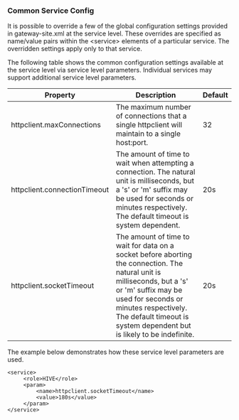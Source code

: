 <!--
   Licensed to the Apache Software Foundation (ASF) under one or more
   contributor license agreements.  See the NOTICE file distributed with
   this work for additional information regarding copyright ownership.
   The ASF licenses this file to You under the Apache License, Version 2.0
   (the "License"); you may not use this file except in compliance with
   the License.  You may obtain a copy of the License at

       https://www.apache.org/licenses/LICENSE-2.0

   Unless required by applicable law or agreed to in writing, software
   distributed under the License is distributed on an "AS IS" BASIS,
   WITHOUT WARRANTIES OR CONDITIONS OF ANY KIND, either express or implied.
   See the License for the specific language governing permissions and
   limitations under the License.
-->
<!---
   Licensed to the Apache Software Foundation (ASF) under one or more
   contributor license agreements.  See the NOTICE file distributed with
   this work for additional information regarding copyright ownership.
   The ASF licenses this file to You under the Apache License, Version 2.0
   (the "License"); you may not use this file except in compliance with
   the License.  You may obtain a copy of the License at

       https://www.apache.org/licenses/LICENSE-2.0

   Unless required by applicable law or agreed to in writing, software
   distributed under the License is distributed on an "AS IS" BASIS,
   WITHOUT WARRANTIES OR CONDITIONS OF ANY KIND, either express or implied.
   See the License for the specific language governing permissions and
   limitations under the License.
--->

### Common Service Config ###

It is possible to override a few of the global configuration settings provided in gateway-site.xml at the service level.
These overrides are specified as name/value pairs within the \<service> elements of a particular service.
The overridden settings apply only to that service.

The following table shows the common configuration settings available at the service level via service level parameters.
Individual services may support additional service level parameters.

Property | Description | Default
---------|-------------|---------
httpclient.maxConnections    | The maximum number of connections that a single httpclient will maintain to a single host:port. | 32
httpclient.connectionTimeout | The amount of time to wait when attempting a connection. The natural unit is milliseconds, but a 's' or 'm' suffix may be used for seconds or minutes respectively. The default timeout is system dependent. | 20s
httpclient.socketTimeout     | The amount of time to wait for data on a socket before aborting the connection. The natural unit is milliseconds, but a 's' or 'm' suffix may be used for seconds or minutes respectively. The default timeout is system dependent but is likely to be indefinite. | 20s

The example below demonstrates how these service level parameters are used.

    <service>
         <role>HIVE</role>
         <param>
             <name>httpclient.socketTimeout</name>
             <value>180s</value>
         </param>
    </service>
